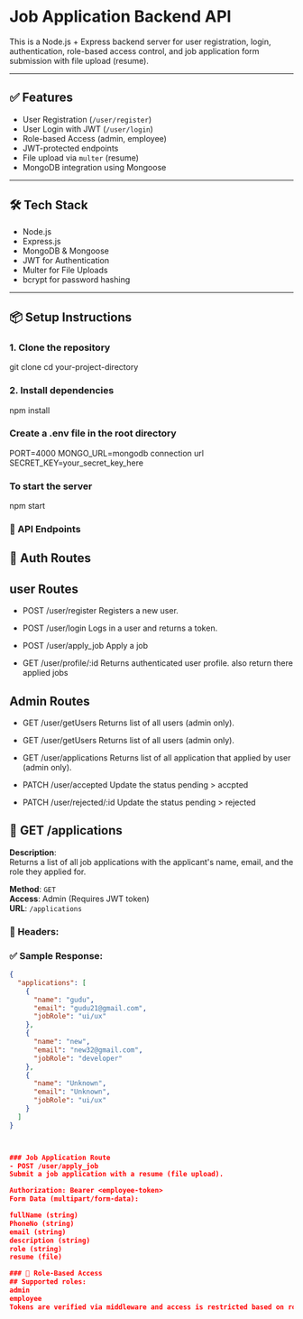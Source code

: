 # Job Application Backend API

This is a Node.js + Express backend server for user registration, login, authentication, role-based access control, and job application form submission with file upload (resume).

---

## ✅ Features

- User Registration (`/user/register`)
- User Login with JWT (`/user/login`)
- Role-based Access (admin, employee)
- JWT-protected endpoints
- File upload via `multer` (resume)
- MongoDB integration using Mongoose

---

## 🛠 Tech Stack

- Node.js
- Express.js
- MongoDB & Mongoose
- JWT for Authentication
- Multer for File Uploads
- bcrypt for password hashing

---

## 📦 Setup Instructions

### 1. Clone the repository

git clone <your-repo-url>
cd your-project-directory

### 2. Install dependencies

npm install

### Create a .env file in the root directory

PORT=4000
MONGO_URL=mongodb connection url
SECRET_KEY=your_secret_key_here

### To start the server

npm start

### 📁 API Endpoints

## 🔐 Auth Routes

## user Routes

- POST /user/register
  Registers a new user.

- POST /user/login
  Logs in a user and returns a token.

- POST /user/apply_job
  Apply a job

- GET /user/profile/:id
  Returns authenticated user profile.
  also return there applied jobs

## Admin Routes

- GET /user/getUsers
  Returns list of all users (admin only).

- GET /user/getUsers
  Returns list of all users (admin only).

- GET /user/applications
  Returns list of all application that applied by user (admin only).

- PATCH /user/accepted
  Update the status pending > accpted

- PATCH /user/rejected/:id
  Update the status pending > rejected

## 📄 GET /applications

**Description**:  
Returns a list of all job applications with the applicant's name, email, and the role they applied for.

**Method**: `GET`  
**Access**: Admin (Requires JWT token)  
**URL**: `/applications`

### 🔐 Headers:

### ✅ Sample Response:

```json
{
  "applications": [
    {
      "name": "gudu",
      "email": "gudu21@gmail.com",
      "jobRole": "ui/ux"
    },
    {
      "name": "new",
      "email": "new32@gmail.com",
      "jobRole": "developer"
    },
    {
      "name": "Unknown",
      "email": "Unknown",
      "jobRole": "ui/ux"
    }
  ]
}



### Job Application Route
- POST /user/apply_job
Submit a job application with a resume (file upload).

Authorization: Bearer <employee-token>
Form Data (multipart/form-data):

fullName (string)
PhoneNo (string)
email (string)
description (string)
role (string)
resume (file)

### 🔐 Role-Based Access
## Supported roles:
admin
employee
Tokens are verified via middleware and access is restricted based on roles.


```
